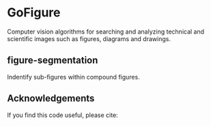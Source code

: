 # GoFigure
Computer vision algorithms for searching and analyzing technical and scientific images such as figures, diagrams and drawings.

## figure-segmentation
Indentify sub-figures within compound figures.

## Acknowledgements

If you find this code useful, please cite:

